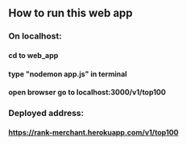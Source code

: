 ## How to run this web app

### On localhost:
#### cd to web_app
#### type "nodemon app.js" in terminal
#### open browser go to localhost:3000/v1/top100

### Deployed address:
#### https://rank-merchant.herokuapp.com/v1/top100
